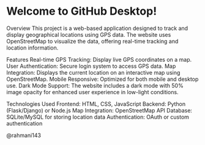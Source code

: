 # Welcome to GitHub Desktop!

Overview
This project is a web-based application designed to track and display geographical locations using GPS data. The website uses OpenStreetMap to visualize the data, offering real-time tracking and location information.

Features
Real-time GPS Tracking: Display live GPS coordinates on a map.
User Authentication: Secure login system to access GPS data.
Map Integration: Displays the current location on an interactive map using OpenStreetMap.
Mobile Responsive: Optimized for both mobile and desktop use.
Dark Mode Support: The website includes a dark mode with 50% image opacity for enhanced user experience in low-light conditions.

Technologies Used
Frontend: HTML, CSS, JavaScript
Backend: Python (Flask/Django) or Node.js
Map Integration: OpenStreetMap API
Database: SQLite/MySQL for storing location data
Authentication: OAuth or custom authentication

@rahmani143